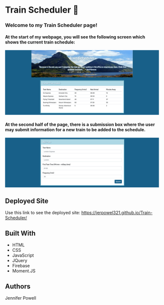 # Train Scheduler :train2:

### Welcome to my Train Scheduler page! 

#### At the start of my webpage, you will see the following screen which shows the current train schedule:
![Start Screen](images/trainSchedule.png)


#### At the second half of the page, there is a submission box where the user may submit information for a new train to be added to the schedule. 

![Example of adding a train schedule](images/addTrain.png)


## Deployed Site
Use this link to see the deployed site: https://jerpowel321.github.io/Train-Scheduler/

## Built With
- HTML
- CSS
- JavaScript
- JQuery
- Firebase
- Moment.JS

## Authors
Jennifer Powell 